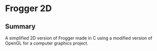 # Frogger 2D
## Summary
A simplified 2D version of Frogger made in C using a modified version of OpenGL for a computer graphics project.
